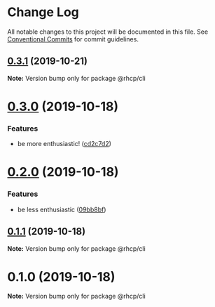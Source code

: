 # Change Log

All notable changes to this project will be documented in this file.
See [Conventional Commits](https://conventionalcommits.org) for commit guidelines.

## [0.3.1](https://github.com/spaship/cli/compare/v0.3.0...v0.3.1) (2019-10-21)

**Note:** Version bump only for package @rhcp/cli

# [0.3.0](https://github.com/spaship/cli/compare/v0.2.0...v0.3.0) (2019-10-18)

### Features

- be more enthusiastic! ([cd2c7d2](https://github.com/spaship/cli/commit/cd2c7d2e14619d016e1d1866db5f8353616986d8))

# [0.2.0](https://github.com/spaship/cli/compare/v0.1.1...v0.2.0) (2019-10-18)

### Features

- be less enthusiastic ([09bb8bf](https://github.com/spaship/cli/commit/09bb8bf78b84a366b19131b2414bbeb6e06a8ff1))

## [0.1.1](https://github.com/spaship/cli/compare/v0.1.0...v0.1.1) (2019-10-18)

**Note:** Version bump only for package @rhcp/cli

# 0.1.0 (2019-10-18)

**Note:** Version bump only for package @rhcp/cli
